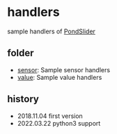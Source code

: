 # handlers
sample handlers of [PondSlider](https://github.com/UedaTakeyuki/pondslider)

## folder
- [sensor](https://github.com/UedaTakeyuki/handlers/tree/master/sensor): Sample sensor handlers
- [value](https://github.com/UedaTakeyuki/handlers/tree/master/value): Sample value handlers

## history
- 2018.11.04 first version
- 2022.03.22 python3 support
